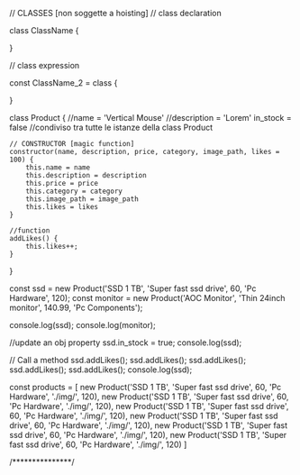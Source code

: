 // CLASSES [non soggette a hoisting]
// class declaration

class ClassName {

}

// class expression

const ClassName_2 = class {

}

class Product {
    //name = 'Vertical Mouse'
    //description = 'Lorem'
    in_stock = false //condiviso tra tutte le istanze della class Product
    
    // CONSTRUCTOR [magic function]
    constructor(name, description, price, category, image_path, likes = 100) {
        this.name = name
        this.description = description
        this.price = price
        this.category = category
        this.image_path = image_path
        this.likes = likes
    }

    //function
    addLikes() {
        this.likes++;
    }
}

const ssd = new Product('SSD 1 TB', 'Super fast ssd drive', 60, 'Pc Hardware', 120);
const monitor = new Product('AOC Monitor', 'Thin 24inch monitor', 140.99, 'Pc Components');

console.log(ssd);
console.log(monitor);

//update an obj property
ssd.in_stock = true;
console.log(ssd);

// Call a method
ssd.addLikes();
ssd.addLikes();
ssd.addLikes();
ssd.addLikes();
ssd.addLikes();
console.log(ssd);


const products = [
    new Product('SSD 1 TB', 'Super fast ssd drive', 60, 'Pc Hardware', './img/', 120),
    new Product('SSD 1 TB', 'Super fast ssd drive', 60, 'Pc Hardware', './img/', 120),
    new Product('SSD 1 TB', 'Super fast ssd drive', 60, 'Pc Hardware', './img/', 120),
    new Product('SSD 1 TB', 'Super fast ssd drive', 60, 'Pc Hardware', './img/', 120),
    new Product('SSD 1 TB', 'Super fast ssd drive', 60, 'Pc Hardware', './img/', 120),
    new Product('SSD 1 TB', 'Super fast ssd drive', 60, 'Pc Hardware', './img/', 120)
]

/***************/

